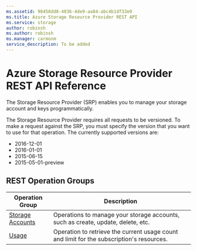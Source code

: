 ```yaml
---
ms.assetid: 98458dd8-4036-4de9-aa84-abc4b1df33e0
ms.title: Azure Storage Resource Provider REST API
ms.service: storage
author: robinsh
ms.author: robinsh
ms.manager: carmonm
service_description: To be added
---
```



# Azure Storage Resource Provider REST API Reference

The Storage Resource Provider (SRP) enables you to manage your storage account and keys programmatically.

The Storage Resource Provider requires all requests to be versioned. To make a request against the SRP, you must specify the version that you want to use for that operation. The currently supported versions are:

* 2016-12-01
* 2016-01-01
* 2015-06-15
* 2015-05-01-preview

## REST Operation Groups

| Operation Group | Description |
|-----------------|-------------|
| [Storage Accounts](xref:management.azure.com.storagerp.storageaccounts) |Operations to manage your storage accounts, such as create, update, delete, etc.|
| [Usage](xref:management.azure.com.storagerp.usage) |Operation to retrieve the current usage count and limit for the subscription's resources.|

